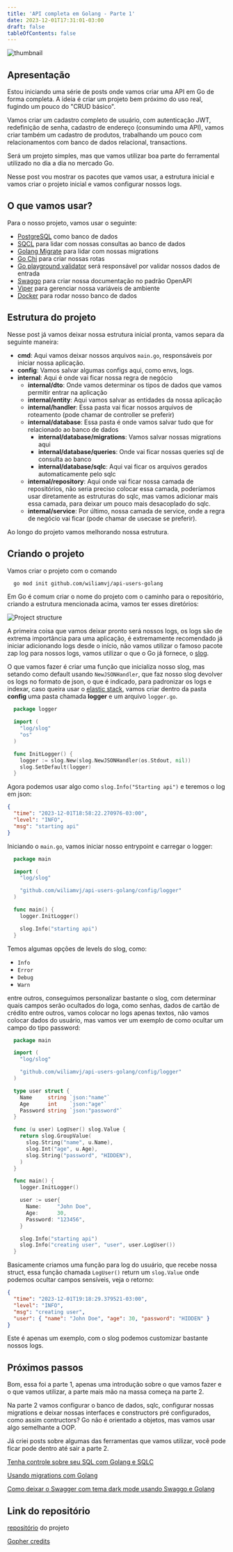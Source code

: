 ```yaml
---
title: 'API completa em Golang - Parte 1'
date: 2023-12-01T17:31:01-03:00
draft: false
tableOfContents: false
---
```


![thumbnail](tydfjkGH768hHkh.png)

## Apresentação

Estou iniciando uma série de posts onde vamos criar uma API em Go de forma completa. A ideia é criar um projeto bem próximo do uso real, fugindo um pouco do "CRUD básico".

Vamos criar um cadastro completo de usuário, com autenticação JWT, redefinição de senha, cadastro de endereço (consumindo uma API), vamos criar também um cadastro de produtos, trabalhando um pouco com relacionamentos com banco de dados relacional, transactions.

Será um projeto simples, mas que vamos utilizar boa parte do ferramental utilizado no dia a dia no mercado Go.

Nesse post vou mostrar os pacotes que vamos usar, a estrutura inicial e vamos criar o projeto inicial e vamos configurar nossos logs.

## O que vamos usar?

Para o nosso projeto, vamos usar o seguinte:

- [PostgreSQL](https://www.postgresql.org/) como banco de dados
- [SQCL](https://sqlc.dev/) para lidar com nossas consultas ao banco de dados
- [Golang Migrate](https://github.com/golang-migrate/migrate) para lidar com nossas migrations
- [Go Chi](https://github.com/go-chi/chi) para criar nossas rotas
- [Go playground validator](https://github.com/go-playground/validator) será responsável por validar nossos dados de entrada
- [Swaggo](https://github.com/swaggo/http-swagger) para criar nossa documentação no padrão OpenAPI
- [Viper](https://github.com/spf13/viper) para gerenciar nossa variáveis de ambiente
- [Docker](https://www.docker.com/get-started/) para rodar nosso banco de dados

## Estrutura do projeto

Nesse post já vamos deixar nossa estrutura inicial pronta, vamos separa da seguinte maneira:

- **cmd**: Aqui vamos deixar nossos arquivos `main.go`, responsáveis por iniciar nossa aplicação.
- **config**: Vamos salvar algumas configs aqui, como envs, logs.
- **internal**: Aqui é onde vai ficar nossa regra de negócio
  - **internal/dto**: Onde vamos determinar os tipos de dados que vamos permitir entrar na aplicação
  - **internal/entity**: Aqui vamos salvar as entidades da nossa aplicação
  - **internal/handler**: Essa pasta vai ficar nossos arquivos de roteamento (pode chamar de controller se preferir)
  - **internal/database**: Essa pasta é onde vamos salvar tudo que for relacionado ao banco de dados
    - **internal/database/migrations**: Vamos salvar nossas migrations aqui
    - **internal/database/queries**: Onde vai ficar nossas queries sql de consulta ao banco
    - **internal/database/sqlc**: Aqui vai ficar os arquivos gerados automaticamente pelo sqlc
  - **internal/repository**: Aqui onde vai ficar nossa camada de repositórios, não seria preciso colocar essa camada, poderíamos usar diretamente as estruturas do sqlc, mas vamos adicionar mais essa camada, para deixar um pouco mais desacoplado do sqlc.
  - **internal/service**: Por último, nossa camada de service, onde a regra de negócio vai ficar (pode chamar de usecase se preferir).

Ao longo do projeto vamos melhorando nossa estrutura.

## Criando o projeto

Vamos criar o projeto com o comando

```bash
  go mod init github.com/wiliamvj/api-users-golang
```

Em Go é comum criar o nome do projeto com o caminho para o repositório, criando a estrutura mencionada acima, vamos ter esses diretórios:

![Project structure](dfgGHJ&g67HGJh.png)

A primeira coisa que vamos deixar pronto será nossos logs, os logs são de extrema importância para uma aplicação, é extremamente recomendado já iniciar adicionando logs desde o início, não vamos utilizar o famoso pacote zap log para nossos logs, vamos utilizar o que o Go já fornece, o [slog](https://pkg.go.dev/golang.org/x/exp/slog).

O que vamos fazer é criar uma função que inicializa nosso slog, mas setando como default usando `NewJSONHandler`, que faz nosso slog devolver os logs no formato de json, o que é indicado, para padronizar os logs e indexar, caso queira usar o [elastic stack](https://www.elastic.co/pt/elastic-stack), vamos criar dentro da pasta **config** uma pasta chamada **logger** e um arquivo `logger.go`.

```go
  package logger

  import (
    "log/slog"
    "os"
  )

  func InitLogger() {
    logger := slog.New(slog.NewJSONHandler(os.Stdout, nil))
    slog.SetDefault(logger)
  }
```

Agora podemos usar algo como `slog.Info("Starting api")` e teremos o log em json:

```json
{
  "time": "2023-12-01T18:58:22.270976-03:00",
  "level": "INFO",
  "msg": "starting api"
}
```

Iniciando o `main.go`, vamos iniciar nosso entrypoint e carregar o logger:

```go
  package main

  import (
    "log/slog"

    "github.com/wiliamvj/api-users-golang/config/logger"
  )

  func main() {
    logger.InitLogger()

    slog.Info("starting api")
  }
```

Temos algumas opções de levels do slog, como:

- `Info`
- `Error`
- `Debug`
- `Warn`

entre outros, conseguimos personalizar bastante o slog, com determinar quais campos serão ocultados do loga, como senhas, dados de cartão de crédito entre outros, vamos colocar no logs apenas textos, não vamos colocar dados do usuário, mas vamos ver um exemplo de como ocultar um campo do tipo password:

```go
  package main

  import (
    "log/slog"

    "github.com/wiliamvj/api-users-golang/config/logger"
  )

  type user struct {
    Name     string `json:"name"`
    Age      int    `json:"age"`
    Password string `json:"password"`
  }

  func (u user) LogUser() slog.Value {
    return slog.GroupValue(
      slog.String("name", u.Name),
      slog.Int("age", u.Age),
      slog.String("password", "HIDDEN"),
    )
  }

  func main() {
    logger.InitLogger()

    user := user{
      Name:     "John Doe",
      Age:      30,
      Password: "123456",
    }

    slog.Info("starting api")
    slog.Info("creating user", "user", user.LogUser())
  }
```

Basicamente criamos uma função para log do usuário, que recebe nossa struct, essa função chamada `LogUser()` return um `slog.Value` onde podemos ocultar campos sensíveis, veja o retorno:

```json
{
  "time": "2023-12-01T19:18:29.379521-03:00",
  "level": "INFO",
  "msg": "creating user",
  "user": { "name": "John Doe", "age": 30, "password": "HIDDEN" }
}
```

Este é apenas um exemplo, com o slog podemos customizar bastante nossos logs.

## Próximos passos

Bom, essa foi a parte 1, apenas uma introdução sobre o que vamos fazer e o que vamos utilizar, a parte mais mão na massa começa na parte 2.

Na parte 2 vamos configurar o banco de dados, sqlc, configurar nossas migrations e deixar nossas interfaces e constructors pré configurados, como assim contructors? Go não é orientado a objetos, mas vamos usar algo semelhante a OOP.

Já criei posts sobre algumas das ferramentas que vamos utilizar, você pode ficar pode dentro até sair a parte 2.

[Tenha controle sobre seu SQL com Golang e SQLC](https://wiliamvj.com/posts/golang-sqlc/)

[Usando migrations com Golang](https://wiliamvj.com/posts/migrations-golang/)

[Como deixar o Swagger com tema dark mode usando Swaggo e Golang](https://wiliamvj.com/posts/dark-mode-swaggo/)

## Link do repositório

[repositório](https://github.com/wiliamvj/api-users-golang) do projeto

[Gopher credits](https://github.com/egonelbre/gophers)

